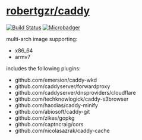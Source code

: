 # [robertgzr/caddy](https://hub.docker.com/r/robertgzr/caddy)

[![Build Status](https://travis-ci.org/robertgzr/docker-caddy.svg?branch=master)](https://travis-ci.org/robertgzr/docker-caddy) [![Microbadger](https://images.microbadger.com/badges/image/robertgzr/caddy.svg)](https://microbadger.com/images/robertgzr/caddy "Get your own image badge on microbadger.com")

multi-arch image supporting:

* x86_64
* armv7

includes the following plugins:

* github.com/emersion/caddy-wkd
* github.com/caddyserver/forwardproxy
* github.com/caddyserver/dnsproviders/cloudflare
* github.com/techknowlogick/caddy-s3browser
* github.com/hacdias/caddy-minify
* github.com/abiosoft/caddy-git
* github.com/zikes/gopkg
* github.com/captncraig/cors
* github.com/nicolasazrak/caddy-cache
